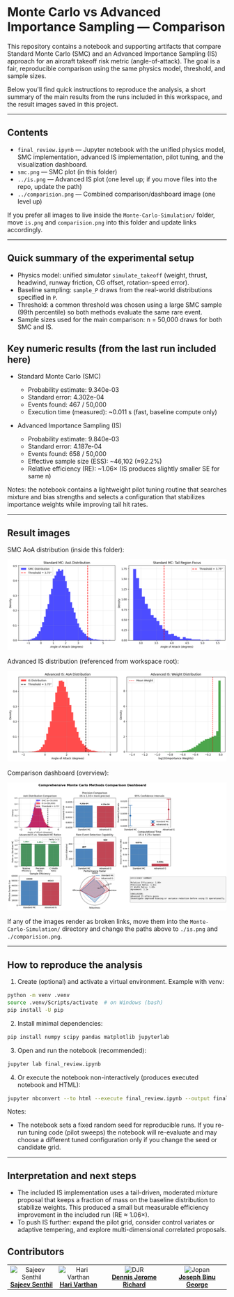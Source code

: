 # Monte Carlo vs Advanced Importance Sampling — Comparison

This repository contains a notebook and supporting artifacts that compare Standard Monte Carlo (SMC) and an Advanced Importance Sampling (IS) approach for an aircraft takeoff risk metric (angle-of-attack). The goal is a fair, reproducible comparison using the same physics model, threshold, and sample sizes.

Below you'll find quick instructions to reproduce the analysis, a short summary of the main results from the runs included in this workspace, and the result images saved in this project.

---

## Contents

- `final_review.ipynb` — Jupyter notebook with the unified physics model, SMC implementation, advanced IS implementation, pilot tuning, and the visualization dashboard.
- `smc.png` — SMC plot (in this folder)
- `../is.png` — Advanced IS plot (one level up; if you move files into the repo, update the path)
- `../comparision.png` — Combined comparison/dashboard image (one level up)

If you prefer all images to live inside the `Monte-Carlo-Simulation/` folder, move `is.png` and `comparision.png` into this folder and update links accordingly.

---

## Quick summary of the experimental setup

- Physics model: unified simulator `simulate_takeoff` (weight, thrust, headwind, runway friction, CG offset, rotation-speed error).
- Baseline sampling: `sample_P` draws from the real-world distributions specified in `P`.
- Threshold: a common threshold was chosen using a large SMC sample (99th percentile) so both methods evaluate the same rare event.
- Sample sizes used for the main comparison: n = 50,000 draws for both SMC and IS.

## Key numeric results (from the last run included here)

- Standard Monte Carlo (SMC)
  - Probability estimate: 9.340e-03
  - Standard error: 4.302e-04
  - Events found: 467 / 50,000
  - Execution time (measured): ~0.011 s (fast, baseline compute only)

- Advanced Importance Sampling (IS)
  - Probability estimate: 9.840e-03
  - Standard error: 4.187e-04
  - Events found: 658 / 50,000
  - Effective sample size (ESS): ~46,102 (≈92.2%)
  - Relative efficiency (RE): ~1.06× (IS produces slightly smaller SE for same n)

Notes: the notebook contains a lightweight pilot tuning routine that searches mixture and bias strengths and selects a configuration that stabilizes importance weights while improving tail hit rates.

---

## Result images

SMC AoA distribution (inside this folder):

![SMC distribution](smc.png)

Advanced IS distribution (referenced from workspace root):

![Advanced IS distribution](is.png)

Comparison dashboard (overview):

![Comparison dashboard](comparision.png)

If any of the images render as broken links, move them into the `Monte-Carlo-Simulation/` directory and change the paths above to `./is.png` and `./comparision.png`.

---

## How to reproduce the analysis

1. Create (optional) and activate a virtual environment. Example with venv:

```bash
python -m venv .venv
source .venv/Scripts/activate  # on Windows (bash)
pip install -U pip
```

2. Install minimal dependencies:

```bash
pip install numpy scipy pandas matplotlib jupyterlab
```

3. Open and run the notebook (recommended):

```bash
jupyter lab final_review.ipynb
```

4. Or execute the notebook non-interactively (produces executed notebook and HTML):

```bash
jupyter nbconvert --to html --execute final_review.ipynb --output final_review_executed.html
```

Notes:
- The notebook sets a fixed random seed for reproducible runs. If you re-run tuning code (pilot sweeps) the notebook will re-evaluate and may choose a different tuned configuration only if you change the seed or candidate grid.

---

## Interpretation and next steps

- The included IS implementation uses a tail-driven, moderated mixture proposal that keeps a fraction of mass on the baseline distribution to stabilize weights. This produced a small but measurable efficiency improvement in the included run (RE ≈ 1.06×).
- To push IS further: expand the pilot grid, consider control variates or adaptive tempering, and explore multi-dimensional correlated proposals.

## **Contributors**

<table>
  <tr>
    <td align="center">
      <img src="https://avatars.githubusercontent.com/SajeevSenthil?s=300" width="100" alt="Sajeev Senthil" /><br/>
      <a href="https://github.com/SajeevSenthil"><b>Sajeev Senthil</b></a>
    </td>
        <td align="center">
      <img src="https://avatars.githubusercontent.com/hari23228?s=300" width="100" alt="Hari Varthan" /><br/>
      <a href="https://github.com/hari23228"><b>Hari Varthan</b></a>
    </td>
    <td align="center">
      <img src="https://avatars.githubusercontent.com/FightKlub?s=300" width="100" alt="DJR" /><br/>
      <a href="https://github.com/FightKlub"><b>Dennis Jerome Richard </b></a>
    </td>
    <td align="center">
      <img src="https://avatars.githubusercontent.com/Jopan?s=300" width="100" alt="Jopan" /><br/>
      <a href="https://github.com/Jopan"><b>Joseph Binu George</b></a>
    </td>
  </tr>
</table>
